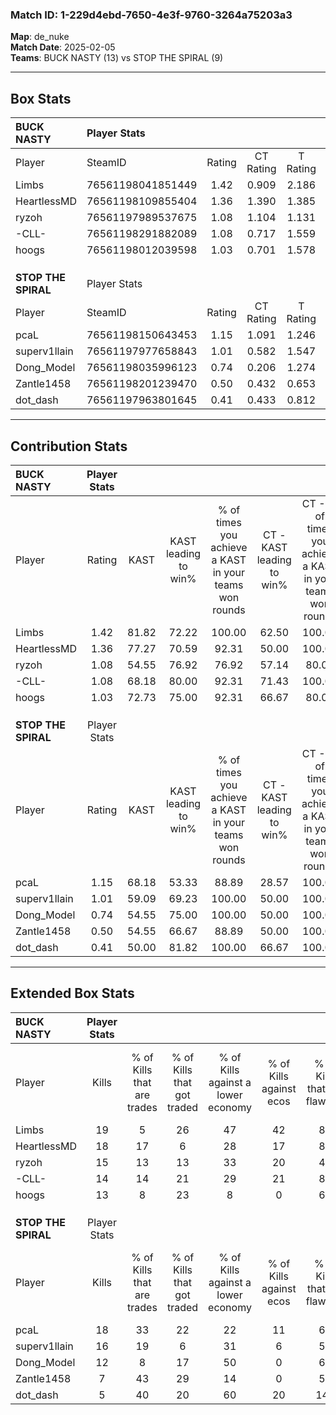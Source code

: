 ### Match ID: 1-229d4ebd-7650-4e3f-9760-3264a75203a3  
**Map**: de_nuke  
**Match Date**: 2025-02-05  
**Teams**: BUCK NASTY (13) vs STOP THE SPIRAL (9)  

---  

## Box Stats  

| **BUCK NASTY**      | Player Stats      |        |           |          |       |      |       |         |        |      |     |
| :- | :- | :-: | :-: | :-: | :-: | :-: | :-: | :-: | :-: | :-: | :-: |
| Player              | SteamID           | Rating | CT Rating | T Rating | KAST  | ADR  | Kills | Assists | Deaths | K/D  | HS% |
| Limbs               | 76561198041851449 |  1.42  |   0.909   |  2.186   | 81.82 | 93.2 |  19   |    6    |   13   | 1.46 | 68  |
| HeartlessMD         | 76561198109855404 |  1.36  |   1.390   |  1.385   | 77.27 | 84.6 |  18   |    0    |   10   | 1.80 | 33  |
| ryzoh               | 76561197989537675 |  1.08  |   1.104   |  1.131   | 54.55 | 99.1 |  15   |    7    |   13   | 1.15 | 53  |
| -CLL-               | 76561198291882089 |  1.08  |   0.717   |  1.559   | 68.18 | 67.0 |  14   |    4    |   11   | 1.27 | 50  |
| hoogs               | 76561198012039598 |  1.03  |   0.701   |  1.578   | 72.73 | 70.4 |  13   |    3    |   13   | 1.00 | 61  |
|                     |                   |        |           |          |       |      |       |         |        |      |     |
|                     |                   |        |           |          |       |      |       |         |        |      |     |
|                     |                   |        |           |          |       |      |       |         |        |      |     |
| **STOP THE SPIRAL** | Player Stats      |        |           |          |       |      |       |         |        |      |     |
| Player              | SteamID           | Rating | CT Rating | T Rating | KAST  | ADR  | Kills | Assists | Deaths | K/D  | HS% |
| pcaL                | 76561198150643453 |  1.15  |   1.091   |  1.246   | 68.18 | 89.9 |  18   |    2    |   17   | 1.06 | 61  |
| superv1llain        | 76561197977658843 |  1.01  |   0.582   |  1.547   | 59.09 | 68.7 |  16   |    2    |   14   | 1.14 | 25  |
| Dong_Model          | 76561198035996123 |  0.74  |   0.206   |  1.274   | 54.55 | 61.8 |  12   |    5    |   17   | 0.71 | 66  |
| Zantle1458          | 76561198201239470 |  0.50  |   0.432   |  0.653   | 54.55 | 43.4 |   7   |    3    |   16   | 0.44 | 57  |
| dot_dash            | 76561197963801645 |  0.41  |   0.433   |  0.812   | 50.00 | 51.3 |   5   |    7    |   17   | 0.29 | 60  |
---  

## Contribution Stats  

| **BUCK NASTY**      | Player Stats |       |                      |                                                        |                           |                                                             |                          |                                                            |
| :- | :-: | :-: | :-: | :-: | :-: | :-: | :-: | :-: |
| Player              |    Rating    | KAST  | KAST leading to win% | % of times you achieve a KAST in your teams won rounds | CT - KAST leading to win% | CT - % of times you achieve a KAST in your teams won rounds | T - KAST leading to win% | T - % of times you achieve a KAST in your teams won rounds |
| Limbs               |     1.42     | 81.82 |        72.22         |                         100.00                         |           62.50           |                           100.00                            |          80.00           |                           100.00                           |
| HeartlessMD         |     1.36     | 77.27 |        70.59         |                         92.31                          |           50.00           |                           100.00                            |          100.00          |                           87.50                            |
| ryzoh               |     1.08     | 54.55 |        76.92         |                         76.92                          |           57.14           |                            80.00                            |          100.00          |                           75.00                            |
| -CLL-               |     1.08     | 68.18 |        80.00         |                         92.31                          |           71.43           |                           100.00                            |          87.50           |                           87.50                            |
| hoogs               |     1.03     | 72.73 |        75.00         |                         92.31                          |           66.67           |                            80.00                            |          80.00           |                           100.00                           |
|                     |              |       |                      |                                                        |                           |                                                             |                          |                                                            |
|                     |              |       |                      |                                                        |                           |                                                             |                          |                                                            |
|                     |              |       |                      |                                                        |                           |                                                             |                          |                                                            |
| **STOP THE SPIRAL** | Player Stats |       |                      |                                                        |                           |                                                             |                          |                                                            |
| Player              |    Rating    | KAST  | KAST leading to win% | % of times you achieve a KAST in your teams won rounds | CT - KAST leading to win% | CT - % of times you achieve a KAST in your teams won rounds | T - KAST leading to win% | T - % of times you achieve a KAST in your teams won rounds |
| pcaL                |     1.15     | 68.18 |        53.33         |                         88.89                          |           28.57           |                           100.00                            |          75.00           |                           85.71                            |
| superv1llain        |     1.01     | 59.09 |        69.23         |                         100.00                         |           50.00           |                           100.00                            |          77.78           |                           100.00                           |
| Dong_Model          |     0.74     | 54.55 |        75.00         |                         100.00                         |           50.00           |                           100.00                            |          87.50           |                           100.00                           |
| Zantle1458          |     0.50     | 54.55 |        66.67         |                         88.89                          |           50.00           |                           100.00                            |          75.00           |                           85.71                            |
| dot_dash            |     0.41     | 50.00 |        81.82         |                         100.00                         |           66.67           |                           100.00                            |          87.50           |                           100.00                           |
---  

## Extended Box Stats  

| **BUCK NASTY**      | Player Stats |                            |                            |                                    |                         |                              |                                 |        |                             |                                     |                          |                               |                            |
| :- | :-: | :-: | :-: | :-: | :-: | :-: | :-: | :-: | :-: | :-: | :-: | :-: | :-: |
| Player              |    Kills     | % of Kills that are trades | % of Kills that got traded | % of Kills against a lower economy | % of Kills against ecos | % of Kills that are flawless | % of Kills that are close duels | Deaths | % of Deaths that get traded | % of Deaths against a lower economy | % of Deaths against ecos | % of Deaths that are flawless | % of Deaths that are close |
| Limbs               |      19      |             5              |             26             |                 47                 |           42            |              84              |                5                |   13   |             23              |                 15                  |            8             |              46               |             8              |
| HeartlessMD         |      18      |             17             |             6              |                 28                 |           17            |              83              |                0                |   10   |             20              |                 30                  |            20            |              90               |             10             |
| ryzoh               |      15      |             13             |             13             |                 33                 |           20            |              47              |                7                |   13   |              0              |                 15                  |            8             |              62               |             8              |
| -CLL-               |      14      |             14             |             21             |                 29                 |           21            |              86              |                0                |   11   |              9              |                 18                  |            9             |              73               |             0              |
| hoogs               |      13      |             8              |             23             |                 8                  |            0            |              69              |                0                |   13   |             31              |                 23                  |            8             |              62               |             0              |
|                     |              |                            |                            |                                    |                         |                              |                                 |        |                             |                                     |                          |                               |                            |
|                     |              |                            |                            |                                    |                         |                              |                                 |        |                             |                                     |                          |                               |                            |
|                     |              |                            |                            |                                    |                         |                              |                                 |        |                             |                                     |                          |                               |                            |
| **STOP THE SPIRAL** | Player Stats |                            |                            |                                    |                         |                              |                                 |        |                             |                                     |                          |                               |                            |
| Player              |    Kills     | % of Kills that are trades | % of Kills that got traded | % of Kills against a lower economy | % of Kills against ecos | % of Kills that are flawless | % of Kills that are close duels | Deaths | % of Deaths that get traded | % of Deaths against a lower economy | % of Deaths against ecos | % of Deaths that are flawless | % of Deaths that are close |
| pcaL                |      18      |             33             |             22             |                 22                 |           11            |              67              |                0                |   17   |             12              |                 12                  |            0             |              71               |             6              |
| superv1llain        |      16      |             19             |             6              |                 31                 |            6            |              50              |                0                |   14   |             29              |                  0                  |            0             |              79               |             0              |
| Dong_Model          |      12      |             8              |             17             |                 50                 |            0            |              67              |                8                |   17   |             12              |                  6                  |            0             |              82               |             0              |
| Zantle1458          |      7       |             43             |             29             |                 14                 |            0            |              57              |                0                |   16   |             13              |                  6                  |            0             |              75               |             6              |
| dot_dash            |      5       |             40             |             20             |                 60                 |           20            |             140              |               40                |   17   |             24              |                 12                  |            0             |              82               |             0              |
